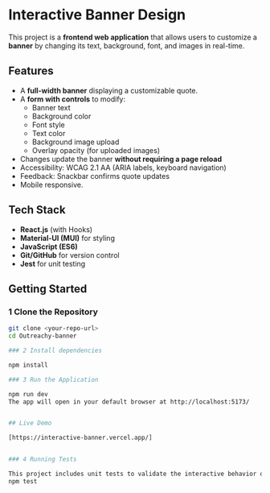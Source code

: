 # Interactive Banner Design

This project is a **frontend web application** that allows users to customize a **banner** by changing its text, background, font, and images in real-time.

## Features

- A **full-width banner** displaying a customizable quote.
- A **form with controls** to modify:
  - Banner text
  - Background color
  - Font style
  - Text color
  - Background image upload
  - Overlay opacity (for uploaded images)
- Changes update the banner **without requiring a page reload**
- Accessibility: WCAG 2.1 AA (ARIA labels, keyboard navigation)
- Feedback: Snackbar confirms quote updates
- Mobile responsive.

## Tech Stack

- **React.js** (with Hooks)
- **Material-UI (MUI)** for styling
- **JavaScript (ES6)**
- **Git/GitHub** for version control
- **Jest** for unit testing

## Getting Started

### 1️ Clone the Repository

```sh
git clone <your-repo-url>
cd Outreachy-banner

### 2 Install dependencies

npm install

### 3 Run the Application

npm run dev
The app will open in your default browser at http://localhost:5173/


## Live Demo

[https://interactive-banner.vercel.app/]


### 4 Running Tests

This project includes unit tests to validate the interactive behavior of the banner.
npm test


```
